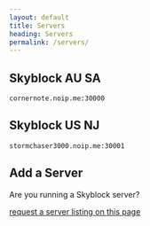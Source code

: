 ```yaml
---
layout: default
title: Servers
heading: Servers
permalink: /servers/
---
```


## Skyblock AU SA

```
cornernote.noip.me:30000
```

## Skyblock US NJ

```
stormchaser3000.noip.me:30001
```

## Add a Server

Are you running a Skyblock server?  

[request a server listing on this page](https://github.com/cornernote/minetest-skyblock/issues/new)
